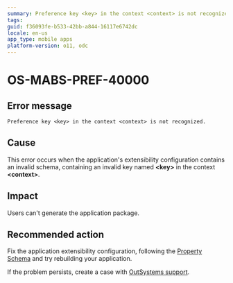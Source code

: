 ```yaml
---
summary: Preference key <key> in the context <context> is not recognized.
tags:
guid: f36093fe-b533-42bb-a844-16117e6742dc
locale: en-us
app_type: mobile apps
platform-version: o11, odc
---
```


# OS-MABS-PREF-40000

## Error message

`Preference key <key> in the context <context> is not recognized.`

## Cause

This error occurs when the application's extensibility configuration contains an invalid schema, containing an invalid key named **&lt;key&gt;** in the context **&lt;context&gt;**.

## Impact

Users can't generate the application package.

## Recommended action

Fix the application extensibility configuration, following the [Property Schema](https://success.outsystems.com/Documentation/11/Delivering_Mobile_Apps/Customize_Your_Mobile_App/Extensibility_Configurations_JSON_Schema#property-schema) and try rebuilding your application.

If the problem persists, create a case with [OutSystems support](https://www.outsystems.com/support/portal/open-support-case?ErrorCode=OS-MABS-PREF-40000).

